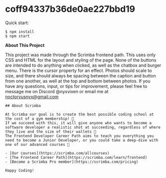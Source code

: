 # coff94337b36de0ae227bbd19

Quick start:

```
$ npm install
$ npm start
````

**About This Project**

This project was made through the Scrimba frontend path. This uses only CSS and HTML for the layout and styling of the page. None of the buttons are intended to do anything when clicked, as well as the chatbox and burger menu. There is the cursor property for an effect. Photos should scale to size, and there should always be spacing between the caption and button from one another, as well at the top and bottom between photos. If you have any questions, input, or tips for improvement, please feel free to message me on Discord @nyxvixen or email me at noctorvusnyx@gmail.com


```
## About Scrimba

At Scrimba our goal is to create the best possible coding school at the cost of a gym membership! 💜
If we succeed with this, it will give anyone who wants to become a software developer a realistic shot at succeeding, regardless of where they live and the size of their wallets 🎉
The Frontend Developer Career Path aims to teach you everything you need to become a Junior Developer, or you could take a deep-dive with one of our advanced courses 🚀

- [Our courses](https://scrimba.com/allcourses)
- [The Frontend Career Path](https://scrimba.com/learn/frontend)
- [Become a Scrimba Pro member](https://scrimba.com/pricing)

Happy Coding!
```